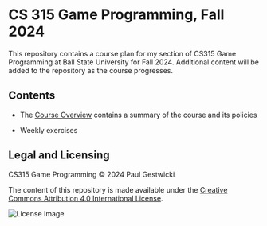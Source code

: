 # CS 315 Game Programming, Fall 2024

This repository contains a course plan for my section of CS315 Game Programming
at Ball State University for Fall 2024. 
Additional content will be added to the repository as the course progresses.

## Contents

- The [Course Overview](overview.md) contains a summary of the course and its policies

- Weekly exercises

## Legal and Licensing

CS315 Game Programming © 2024 Paul Gestwicki

The content of this repository is made available under the
[Creative Commons Attribution 4.0 International License](http://creativecommons.org/licenses/by/4.0/).

![License Image](https://i.creativecommons.org/l/by/4.0/88x31.png)
